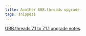 ```yaml
---
title: Another UBB.threads upgrade
tags: snippets
---
```


[UBB.threads 7.1 to 7.1.1 upgrade notes](http://www.wincent.com/wiki/UBB.threads%207.1%20to%207.1.1%20upgrade%20notes).
